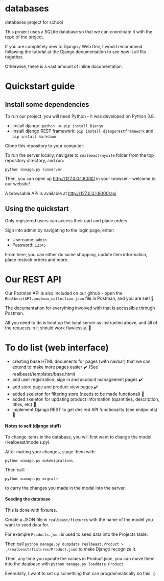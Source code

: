 # databases
databases project for school

This project uses a SQLite database so that we can coordinate it with the repo of the project. 

If you are completely new to Django / Web Dev, I would recommend following the tutorial at the Django documentation to see how it all fits together. 

Otherwise, there is a vast amount of inline documentation. 

# Quickstart guide

## Install some dependencies

To run our project, you will need Python - it was developed on Python 3.8. 

- Install django: `python -m pip install Django` 
- Install django REST framework: `pip install djangorestframework` and `pip install markdown`

Clone this repository to your computer.

To run the server locally, navigate to `realbeast/mysite` folder from the top repository directory, and run: 

`python manage.py runserver`

Then, you can open up http://127.0.0.1:8000/ in your browser - welcome to our website!

A browsable API is available at http://127.0.0.1:8000/api

## Using the quickstart

Only registered users can access their cart and place orders.

Sign into admin by navigating to the login page, enter:

- Username: `admin`
- Password: `12345`

From here, you can either do some shopping, update item information, place restock orders and more. 

# Our REST API

Our Postman API is also included on our github - open the `RealbeastAPI.postman_collection.json` file in Postman, and you are set! :rocket:

The documentation for everything involved with that is accessible through Postman. 

All you need to do is boot up the local server as instructed above, and all of the requests in it should work flawlessly. :tada:

# To do list (web interface)
- creating base HTML documents for pages (with navbar) that we can extend to make more pages easier :heavy_check_mark: (See realbeast/templates/base.html)
- add user registration, sign in and account management pages :heavy_check_mark:
- add store page and product view pages :heavy_check_mark:
- added skeleton for filtering store (needs to be made functional) :arrows_counterclockwise:
- added skeleton for updating product information (quantities, description, titles, etc) :arrows_counterclockwise:
- implement Django REST to get desired API functionality (see endpoints) :arrows_counterclockwise:


#### Notes to self (django stuff)

To change items in the database, you will first want to change the model (realbeast/models.py). 

After making your changes, stage them with: 

`python manage.py makemigrations`

Then call:

`python manage.py migrate`

to carry the changes you made in the model into the server.

#### Seeding the database

This is done with fixtures. 

Create a JSON file in `realbeast/fixtures` with the name of the model you want to seed data for. 

For example `Products.json` is used to seed data into the Projects table. 

Then call `python manage.py dumpdata realbeast.Product > ./realbeast/fixtures/Product.json` to make Django recognize it. 

Then, any time you update the values in Product.json, you can move them into the database with  `python manage.py loaddata Product`

Evenutally, I want to set up something that can programmatically do this. :) 

